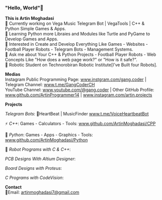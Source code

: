 ### "Hello, World"👋

<!--
**ArtinMoghadasi/ArtinMoghadasi** is a ✨ _special_ ✨ repository because its `README.md` (this file) appears on your GitHub profile.-->

**This is Artin Moghadasi** </br>
🔭 Currently working on Vega Music Telegram Bot | VegaTools | C++ & Python Simple Games & Apps. </br>
🌱 Learning Python more Libraies and Modules like Turtle and PyGame to Develop Games and Apps. </br>
🧐 Interested in Create and Develop Everything Like Games - Websites - Football Player Robots - Telegram Bots - Management Systems. </br>
💬 Ask me about Your C++ & Python Projects - Football Player Robots - Web Concepts Like "How does a web page work?" or "How is it safe?". </br>
🤖 Robotic Student on Technorobiran Robotic Institute[I've Built four Robots]. </br>

**Medias** </br> Instagram Public Programming Page: www.instgram.com/gang.coder | Telegram Channel: www.t.me/GangCoderCH </br>
YouTube Channel: www.youtube.com/@gang.coder | Other GitHub Profile: www.github.com/ArtinProgrammer14 | www.instagram.com/artin.projects </br>

**Projects** </br>

*Telegram Bots*: 🎼HeartBeat | MusicFinder www.t.me/VoiceHeartbeatBot </br>

⚡ *C++*: Games - Calculators - Tools: www.github.com/ArtinMoghadasi/CPP </br>

🐍 *Python*: Games - Apps - Graphics - Tools: www.github.com/ArtinMoghadasi/Python </br>

🦾 *Robot Programs with C & C++*: </br>

*PCB Designs With Altium Designer*: 

*Board Designs with Proteus*: 

*C Programs with CodeVision*:

**Contact** </br>
📧Email: artinmoghadasi7@gmail.com
